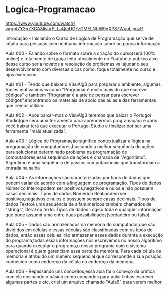 # Logica-Programacao
https://www.youtube.com/watch?v=gpt7Y3gZXGA&list=PLLaQioUGFzGMELNttW9gXP87WuoLjpozR

  Introdução - Iniciando o Curso de Lógica de Programação que serve de intuito para pessoas sem nenhuma informação sobre ou pouca informação.
  
  Aula #00 - Falando sobre o formato sobre a criação do curso(será 100% online) e totalmente de graça feito oficialmente no Youtube,o publico alvo desse curso seria novatos
  a resolução de problemas vai ajudar o seu desenvolvimento com diversas dicas como: foque totalmente no curso e njos exercícios.
  
  Aula #01 - Tendo que baixar o VisuAlg3 para preparar o ambiente, algumas frases motivacionais como "Programar é muito mais do que escrever códigos" e também
  "Programar é a arte de pensar para escrever códigos",encontrando os materiais de apoio das aulas e das ferramentas que iremos utilizar.
  
  Aula #02 - Após baixar-mos o VisuAlg3 teremos que baixar o Portugol Studio(que será uma ferramenta para aprendermos programação) e após você baixar
  terá que executar o Portugol Studio e finalizar por ser uma ferramenta "mais atualizada".
  
  Aula #03 - Lógica de Programação significa contextualizar a lógica na programação de computadores,buscando a melhor sequência de ações para solucionar determinado problema
  na programação de computadores,essa sequência de ações é chamada de "Algoritimo". Algoritimo é uma sequência de passos computacionais que transformam a entrada na saída
  
  Aula #04 - As informações são caracterizadas por tipos de dados que podem variar de acordo com a linguagem de programação. 
  Tipos de dados Númerico Inteiro:podem ser positivos,negativos  e nulos,e não possuem casas decimais.
  Tipos de dados Númerico Real:podem ser positivos,negativos e nulos e possuem sempre casas decimais.
  Tipos de dados Texto:é uma sequência de alfanuméricos também chamados de "strings",literal ou texto.
  Tipos de dados Lógico:toda e qualquer informação que pode assumir uma entre duas possibilidades(verdadeiro ou falso).
  
  Aula #05 - Dados são armazenados na memória do computador,que são divididos em células e essas céculas são classificadas com os tipos de dados,
  então essas células irão armazenar esses dados durante a execução do programa,todas essas informações nós escrevemos no nosso algoritimo para quando executar o programa,o nosso programa com o sistema operacional é quem gerenciam essa parte de memória.
  Para cada célula de memória é atribuido um número sequencial que corresponde a sua posição conhecido como endereço da célula ou endereço da memória.
  
  Aula #06 - Repassando uns conceitos,essa aula foi o começo da prática com ela ensinando o básico como comandos para pular linhas escrever algumas partes e etc,
  criei um arquivo chamado "Aula6" para verem melhor.
